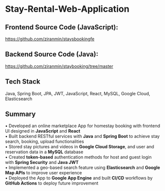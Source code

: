 # Stay-Rental-Web-Application

## Frontend Source Code (JavaScript): <br />
https://github.com/ziranmin/staysbookingfe
 
## Backend Source Code (Java): <br />
https://github.com/ziranmin/staybooking/tree/master

## Tech Stack
Java, Spring Boot, JPA, JWT, JavaScript, React, MySQL, Google Cloud, Elasticsearch

## Summary 
•	Developed an online marketplace App for homestay booking with frontend UI designed in **JavaScript** and **React** <br />
•	Built backend RESTful services with **Java** and **Spring Boot** to achieve stay search, booking, upload functionalities <br />
•	Stored stay pictures and videos in **Google Cloud Storage**, and user and reservation data in a **MySQL** database <br />
•	Created **token-based** authentication methods for host and guest login with **Spring Security** and **Java JWT** <br />
•	Implemented a geo-based search feature using **Elasticsearch** and **Google Map APIs** to improve user experience <br />
•	Deployed the App to **Google App Engine** and built **CI/CD** workflows by **GitHub Actions** to deploy future improvement <br />
 
